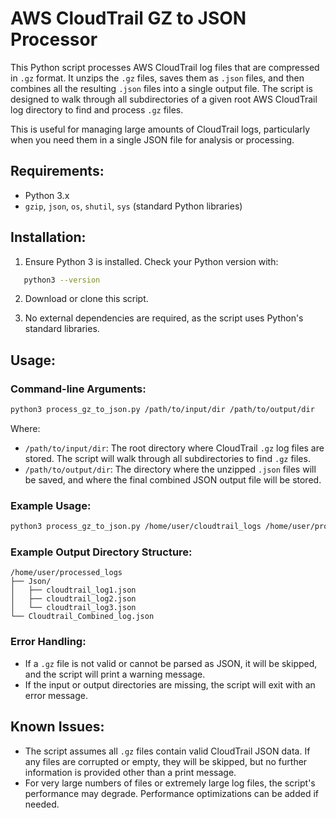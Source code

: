 # AWS CloudTrail GZ to JSON Processor

This Python script processes AWS CloudTrail log files that are compressed in `.gz` format. It unzips the `.gz` files, saves them as `.json` files, and then combines all the resulting `.json` files into a single output file. The script is designed to walk through all subdirectories of a given root AWS CloudTrail log directory to find and process `.gz` files.

This is useful for managing large amounts of CloudTrail logs, particularly when you need them in a single JSON file for analysis or processing.

## Requirements:

- Python 3.x
- `gzip`, `json`, `os`, `shutil`, `sys` (standard Python libraries)

## Installation:

1. Ensure Python 3 is installed. Check your Python version with:

```bash
   python3 --version
```

2. Download or clone this script.

3. No external dependencies are required, as the script uses Python's standard libraries.


## Usage:

### Command-line Arguments:

```bash
python3 process_gz_to_json.py /path/to/input/dir /path/to/output/dir
```

Where:

- `/path/to/input/dir`: The root directory where CloudTrail `.gz` log files are stored. The script will walk through all subdirectories to find `.gz` files.
- `/path/to/output/dir`: The directory where the unzipped `.json` files will be saved, and where the final combined JSON output file will be stored.

### Example Usage:

```bash
python3 process_gz_to_json.py /home/user/cloudtrail_logs /home/user/processed_logs
```

### Example Output Directory Structure:

```
/home/user/processed_logs
├── Json/
│   ├── cloudtrail_log1.json
│   ├── cloudtrail_log2.json
│   └── cloudtrail_log3.json
└── Cloudtrail_Combined_log.json
```

### Error Handling:

- If a `.gz` file is not valid or cannot be parsed as JSON, it will be skipped, and the script will print a warning message.
- If the input or output directories are missing, the script will exit with an error message.

## Known Issues:

- The script assumes all `.gz` files contain valid CloudTrail JSON data. If any files are corrupted or empty, they will be skipped, but no further information is provided other than a print message.
- For very large numbers of files or extremely large log files, the script's performance may degrade. Performance optimizations can be added if needed.
